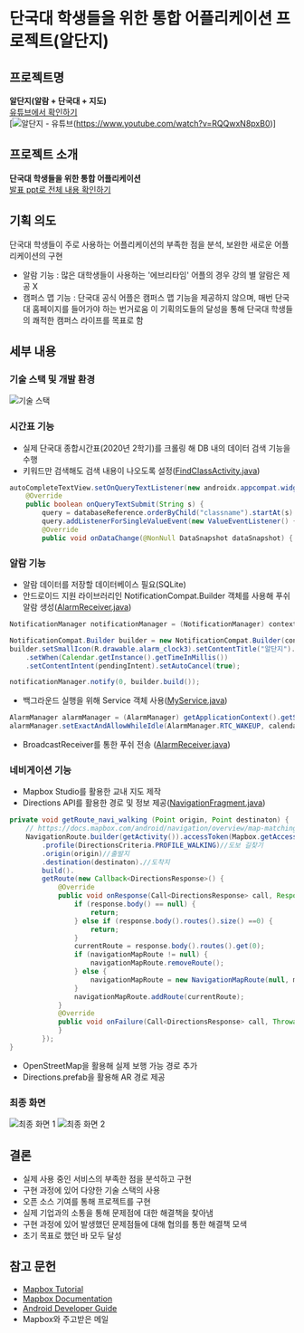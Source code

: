 # 단국대 학생들을 위한 통합 어플리케이션 프로젝트(알단지)

## 프로젝트명
**알단지(알람 + 단국대 + 지도)**<br>
[유튜브에서 확인하기](https://www.youtube.com/watch?v=RQQwxN8pxB0)<br>
[![알단지 - 유튜브](https://img.youtube.com/vi/RQQwxN8pxB0/0.jpg)(https://www.youtube.com/watch?v=RQQwxN8pxB0)]

## 프로젝트 소개
**단국대 학생들을 위한 통합 어플리케이션**<br>
[발표 ppt로 전체 내용 확인하기](./document/2조_3KM_2020년_2학기_발표_PPT_최종.pdf)


## 기획 의도
단국대 학생들이 주로 사용하는 어플리케이션의 부족한 점을 분석, 보완한 새로운 어플리케이션의 구현
- 알람 기능 : 많은 대학생들이 사용하는 '에브리타임' 어플의 경우 강의 별 알람은 제공 X
- 캠퍼스 맵 기능 : 단국대 공식 어플은 캠퍼스 맵 기능을 제공하지 않으며, 매번 단국대 홈페이지를 들어가야 하는 번거로움
이 기획의도들의 달성을 통해 단국대 학생들의 쾌적한 캠퍼스 라이프를 목표로 함


## 세부 내용
### 기술 스택 및 개발 환경
![기술 스택](https://user-images.githubusercontent.com/41367134/106094351-30a32c00-6175-11eb-9c3e-234d614c9d2d.PNG)

### 시간표 기능
- 실제 단국대 종합시간표(2020년 2학기)를 크롤링 해 DB 내의 데이터 검색 기능을 수행
- 키워드만 검색해도 검색 내용이 나오도록 설정([FindClassActivity.java](./app/src/main/java/com/example/capstone_ui_1/Service/FindClassActivity.java))
```java
autoCompleteTextView.setOnQueryTextListener(new androidx.appcompat.widget.SearchView.OnQueryTextListener() {
    @Override
    public boolean onQueryTextSubmit(String s) {
        query = databaseReference.orderByChild("classname").startAt(s).endAt(s + "\uf8ff");
        query.addListenerForSingleValueEvent(new ValueEventListener() {
        @Override
        public void onDataChange(@NonNull DataSnapshot dataSnapshot) {
```

### 알람 기능
- 알람 데이터를 저장할 데이터베이스 필요(SQLite)
- 안드로이드 지원 라이브러리인 NotificationCompat.Builder 객체를 사용해 푸쉬 알람 생성([AlarmReceiver.java](./app/src/main/java/com/example/capstone_ui_1/Alarm/AlarmReceiver.java))
```java
NotificationManager notificationManager = (NotificationManager) context.getSystemService(Context.NOTIFICATION_SERVICE);

NotificationCompat.Builder builder = new NotificationCompat.Builder(context, CHANNEL_ID);
builder.setSmallIcon(R.drawable.alarm_clock3).setContentTitle("알단지").setContentText("강의가 곧 시작합니다.")
    .setWhen(Calendar.getInstance().getTimeInMillis())
    .setContentIntent(pendingIntent).setAutoCancel(true);

notificationManager.notify(0, builder.build());
```
- 백그라운드 실행을 위해 Service 객체 사용([MyService.java](./app/src/main/java/com/example/capstone_ui_1/Service/MyService.java))
```java
AlarmManager alarmManager = (AlarmManager) getApplicationContext().getSystemService(Context.ALARM_SERVICE);
alarmManager.setExactAndAllowWhileIdle(AlarmManager.RTC_WAKEUP, calendarTime, sender[count]);
```
- BroadcastReceiver를 통한 푸쉬 전송 ([AlarmReceiver.java](./app/src/main/java/com/example/capstone_ui_1/Alarm/AlarmReceiver.java))

### 네비게이션 기능
- Mapbox Studio를 활용한 교내 지도 제작
- Directions API를 활용한 경로 및 정보 제공([NavigationFragment.java](./app/src/main/java/com/example/capstone_ui_1/NavigationFragment.java))
```java
private void getRoute_navi_walking (Point origin, Point destinaton) {
    // https://docs.mapbox.com/android/navigation/overview/map-matching/
    NavigationRoute.builder(getActivity()).accessToken(Mapbox.getAccessToken())
        .profile(DirectionsCriteria.PROFILE_WALKING)//도보 길찾기
        .origin(origin)//출발지
        .destination(destinaton).//도착지
        build().
        getRoute(new Callback<DirectionsResponse>() {
            @Override
            public void onResponse(Call<DirectionsResponse> call, Response<DirectionsResponse> response) {
                if (response.body() == null) {
                    return;
                } else if (response.body().routes().size() ==0) {
                    return;
                }
                currentRoute = response.body().routes().get(0);
                if (navigationMapRoute != null) {
                    navigationMapRoute.removeRoute();
                } else {
                    navigationMapRoute = new NavigationMapRoute(null, mapView, mapboxMap, R.style.NavigationMapRoute);
                }
                navigationMapRoute.addRoute(currentRoute);
            }
            @Override
            public void onFailure(Call<DirectionsResponse> call, Throwable t) {
            }
        });
}
```
- OpenStreetMap을 활용해 실제 보행 가능 경로 추가
- Directions.prefab을 활용해 AR 경로 제공

### 최종 화면
![최종 화면 1](https://user-images.githubusercontent.com/41367134/106094487-75c75e00-6175-11eb-9040-2879be4b942d.PNG)
![최종 화면 2](https://user-images.githubusercontent.com/41367134/106094500-7bbd3f00-6175-11eb-95b8-e613789eff12.PNG)


## 결론
- 실제 사용 중인 서비스의 부족한 점을 분석하고 구현
- 구현 과정에 있어 다양한 기술 스택의 사용
- 오픈 소스 기여를 통해 프로젝트를 구현
- 실제 기업과의 소통을 통해 문제점에 대한 해결책을 찾아냄
- 구현 과정에 있어 발생했던 문제점들에 대해 협의를 통한 해결책 모색
- 초기 목표로 했던 바 모두 달성


## 참고 문헌
- [Mapbox Tutorial](https://docs.mapbox.com/help/tutorials/)
- [Mapbox Documentation](https://docs.mapbox.com/)
- [Android Developer Guide](https://developer.android.com/guide?hl=ko)
- Mapbox와 주고받은 메일